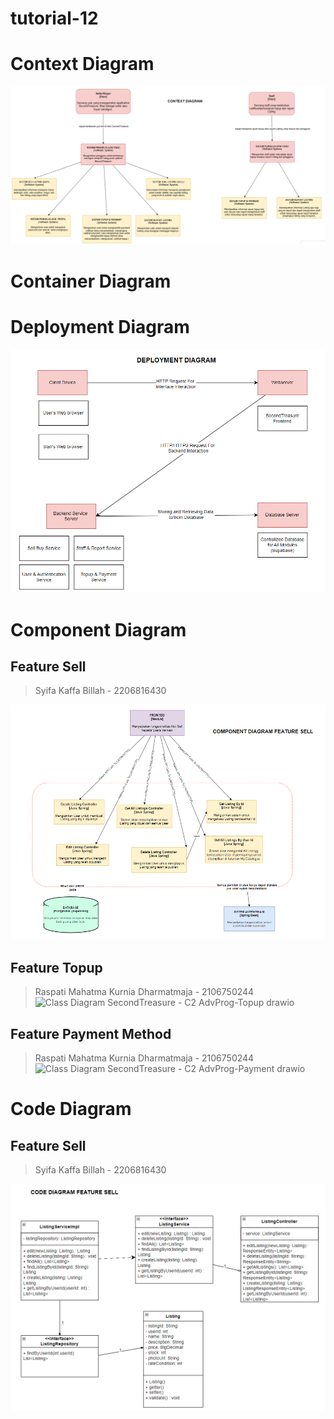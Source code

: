 # tutorial-12
# Context Diagram
![alt text](<img/Context Diagram.png>)

# Container Diagram


# Deployment Diagram
![alt text](<img/Deployment Diagram .png>)


# Component Diagram
## Feature Sell
> Syifa Kaffa Billah - 2206816430

![alt text](<img/Component Diagram Selll.png>)

## Feature Topup
> Raspati Mahatma Kurnia Dharmatmaja - 2106750244
![Class Diagram SecondTreasure - C2 AdvProg-Topup drawio](https://github.com/ADPRO-C2/tutorial-12/assets/89284213/15271c77-e95b-4348-81c5-6e5138f87659)


## Feature Payment Method
> Raspati Mahatma Kurnia Dharmatmaja - 2106750244
![Class Diagram SecondTreasure - C2 AdvProg-Payment drawio](https://github.com/ADPRO-C2/tutorial-12/assets/89284213/c8216842-d973-4d59-ae64-5a79469db70a)




# Code Diagram
## Feature Sell
> Syifa Kaffa Billah - 2206816430

![alt text](<img/Code Diagram Sell.png>)
